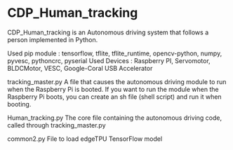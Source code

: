 # CDP_Human_tracking
CDP_Human_tracking is an Autonomous driving system that follows a person 
implemented in Python.

Used pip module : tensorflow, tflite, tflite_runtime, opencv-python, numpy, pyvesc, pythoncrc, pyserial
Used Devices : Raspberry PI, Servomotor, BLDCMotor, VESC, Google-Coral USB Accelerator

tracking_master.py 
  A file that causes the autonomous driving module to run when the Raspberry Pi is booted.
  If you want to run the module when the Raspberry Pi boots, you can create an sh file (shell script) and run it when booting. 
  
Human_tracking.py
  The core file containing the autonomous driving code, called through tracking_master.py
 
common2.py
  File to load edgeTPU TensorFlow model
  
